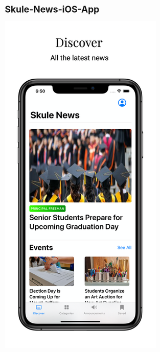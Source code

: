 # Skule-News-iOS-App
![Screenshot](https://github.com/ariantaherzadeh/Skule-News-iOS-App/blob/main/Screenshots/iPhone%20Xs%20Max%201.png)
